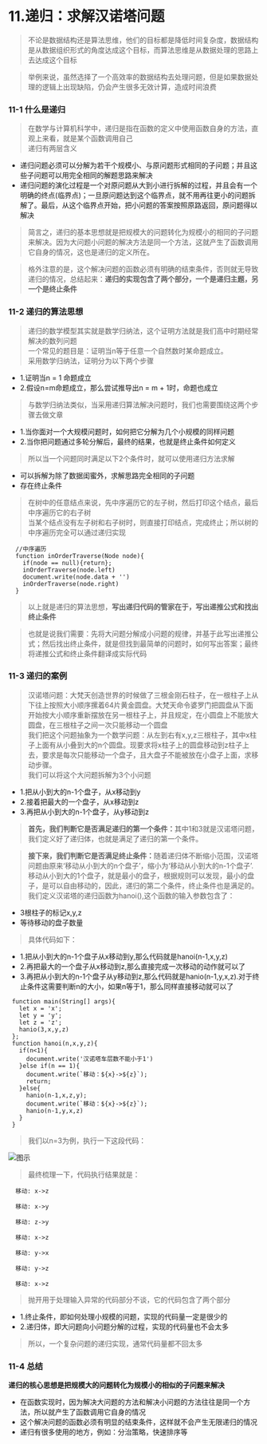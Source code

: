 # 11.递归：求解汉诺塔问题

> 不论是数据结构还是算法思维，他们的目标都是降低时间复杂度，数据结构是从数据组织形式的角度达成这个目标，而算法思维是从数据处理的思路上去达成这个目标

> 举例来说，虽然选择了一个高效率的数据结构去处理问题，但是如果数据处理的逻辑上出现缺陷，仍会产生很多无效计算，造成时间浪费

### 11-1 什么是递归

> 在数学与计算机科学中，递归是指在函数的定义中使用函数自身的方法，直观上来看，就是某个函数调用自己<br/>
> 递归有两层含义

- 递归问题必须可以分解为若干个规模小、与原问题形式相同的子问题；并且这些子问题可以用完全相同的解题思路来解决
- 递归问题的演化过程是一个对原问题从大到小进行拆解的过程，并且会有一个明确的终点(临界点)；一旦原问题达到这个临界点，就不用再往更小的问题拆解了。最后，从这个临界点开始，把小问题的答案按照原路返回，原问题得以解决

> 简言之，递归的基本思想就是把规模大的问题转化为规模小的相同的子问题来解决。因为大问题小问题的解决方法是同一个方法，这就产生了函数调用它自身的情况，这也是递归的定义所在。

> 格外注意的是，这个解决问题的函数必须有明确的结束条件，否则就无导致递归的情况，总结起来：<b>递归的实现包含了两个部分，一个是递归主题，另一个是终止条件</b>

### 11-2 递归的算法思想

> 递归的数学模型其实就是数学归纳法，这个证明方法就是我们高中时期经常解决的数列问题<br/>
> 一个常见的题目是：证明当n等于任意一个自然数时某命题成立。<br/>
> 采用数学归纳法，证明分为以下两个步骤

- 1.证明当n = 1 命题成立
- 2.假设n=m命题成立，那么尝试推导出n = m + 1时，命题也成立

> 与数学归纳法类似，当采用递归算法解决问题时，我们也需要围绕这两个步骤去做文章

- 1.当你面对一个大规模问题时，如何把它分解为几个小规模的同样问题
- 2.当你把问题通过多轮分解后，最终的结果，也就是终止条件如何定义

> 所以当一个问题同时满足以下2个条件时，就可以使用递归方法求解

- 可以拆解为除了数据闺蜜外，求解思路完全相同的子问题
- 存在终止条件

> 在树中的任意结点来说，先中序遍历它的左子树，然后打印这个结点，最后中序遍历它的右子树<br/>
> 当某个结点没有左子树和右子树时，则直接打印结点，完成终止；所以树的中序遍历完全可以通过递归实现

```
  //中序遍历
  function inOrderTraverse(Node node){
    if(node == null){return};
    inOrderTraverse(node.left)
    document.write(node.data + '')
    inOrderTraverse(node.right)
  }
```
> 以上就是递归的算法思想，<b>写出递归代码的管家在于，写出递推公式和找出终止条件</b>

> 也就是说我们需要：先将大问题分解成小问题的规律，并基于此写出递推公式；然后找出终止条件，就是但找到最简单的问题时，如何写出答案；最终将递推公式和终止条件翻译成实际代码

### 11-3 递归的案例
> 汉诺塔问题：大梵天创造世界的时候做了三根金刚石柱子，在一根柱子上从下往上按照大小顺序摞着64片黄金圆盘。大梵天命令婆罗门把圆盘从下面开始按大小顺序重新摆放在另一根柱子上，并且规定，在小圆盘上不能放大圆盘，在三根柱子之间一次只能移动一个圆盘<br/>
> 我们把这个问题抽象为一个数学问题：从左到右有x,y,z三根柱子，其中x柱子上面有从小叠到大的n个圆盘。现要求将x柱子上的圆盘移动到z柱子上去，要求是每次只能移动一个盘子，且大盘子不能被放在小盘子上面，求移动步骤。<br/>
> 我们可以将这个大问题拆解为3个小问题

- 1.把从小到大的n-1个盘子，从x移动到y
- 2.接着把最大的一个盘子，从x移动到z
- 3.再把从小到大的n-1个盘子，从y移动到z

> <b>首先，我们判断它是否满足递归的第一个条件：</b>其中1和3就是汉诺塔问题，我们定义好了递归体，也就是满足了递归的第一个条件。<br/>

> <b>接下来，我们判断它是否满足终止条件：</b>随着递归体不断缩小范围，汉诺塔问题由原来‘移动从小到大的n个盘子’，缩小为‘移动从小到大的n-1个盘子’</b>.移动从小到大的1个盘子，就是最小的盘子，根据规则可以发现，最小的盘子，是可以自由移动的，因此，递归的第二个条件，终止条件也是满足的。<br/>
> 我们定义汉诺塔的递归函数为hanoi(),这个函数的输入参数包含了：
- 3根柱子的标记x,y,z
- 等待移动的盘子数量

> 具体代码如下：
- 1.把从小到大的n-1个盘子从x移动到y,那么代码就是hanoi(n-1,x,y,z)
- 2.再把最大的一个盘子从x移动到z,那么直接完成一次移动的动作就可以了
- 3.再把从小到大的n-1个盘子从y移动到z,那么代码就是hanio(n-1,y,x,z).对于终止条件这需要判断n的大小，如果n等于1，那么同样直接移动就可以了

```
 function main(String[] args){
   let x = 'x';
   let y = 'y';
   let z = 'z';
   hanio(3,x,y,z)
 };
 function hanoi(n,x,y,z){
   if(n<1){
     document.write('汉诺塔车层数不能小于1')
   }else if(n == 1){
     document.write(`移动：${x}->${z}`);
     return;
   }else{
     hanio(n-1,x,z,y);
     document.write(`移动：${x}->${z}`);
     hanio(n-1,y,x,z)
   }
 }
```
> 我们以n=3为例，执行一下这段代码：<br/>

![图示](/img/2020/algorithm/11-1.gif)

> 最终梳理一下，代码执行结果就是：
```
  移动: x->z

  移动: x->y

  移动: z->y

  移动: x->z

  移动: y->x

  移动: y->z

  移动: x->z
```
> 抛开用于处理输入异常的代码部分不谈，它的代码包含了两个部分
- 1.终止条件，即如何处理小规模的问题，实现的代码量一定是很少的
- 2.递归体，即大问题向小问题分解的过程，实现的代码量也不会太多

> 所以，一个复杂问题的递归实现，通常代码量都不回太多

### 11-4 总结

<b>递归的核心思想是把规模大的问题转化为规模小的相似的子问题来解决</b>

- 在函数实现时，因为解决大问题的方法和解决小问题的方法往往是同一个方法，所以就产生了函数调用它自身的情况
- 这个解决问题的函数必须有明显的结束条件，这样就不会产生无限递归的情况
- 递归有很多使用的地方，例如：分治策略，快速排序等